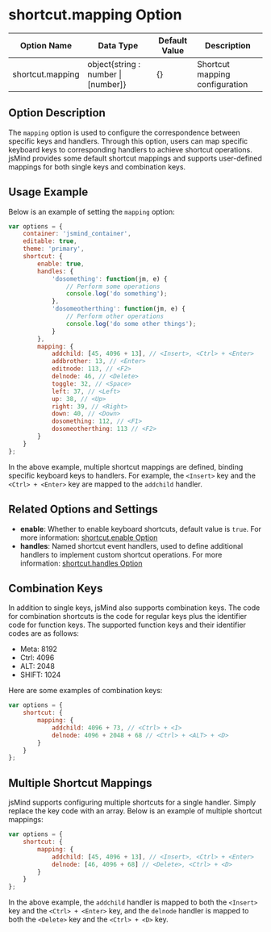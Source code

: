 # shortcut.mapping Option

| Option Name | Data Type | Default Value | Description |
| --- | --- | --- | --- |
| shortcut.mapping | object{string : number \| [number]} | {} | Shortcut mapping configuration |

## Option Description

The `mapping` option is used to configure the correspondence between specific keys and handlers. Through this option, users can map specific keyboard keys to corresponding handlers to achieve shortcut operations. jsMind provides some default shortcut mappings and supports user-defined mappings for both single keys and combination keys.

## Usage Example

Below is an example of setting the `mapping` option:

```javascript
var options = {
    container: 'jsmind_container',
    editable: true,
    theme: 'primary',
    shortcut: {
        enable: true,
        handles: {
            'dosomething': function(jm, e) {
                // Perform some operations
                console.log('do something');
            },
            'dosomeotherthing': function(jm, e) {
                // Perform other operations
                console.log('do some other things');
            }
        },
        mapping: {
            addchild: [45, 4096 + 13], // <Insert>, <Ctrl> + <Enter>
            addbrother: 13, // <Enter>
            editnode: 113, // <F2>
            delnode: 46, // <Delete>
            toggle: 32, // <Space>
            left: 37, // <Left>
            up: 38, // <Up>
            right: 39, // <Right>
            down: 40, // <Down>
            dosomething: 112, // <F1>
            dosomeotherthing: 113 // <F2>
        }
    }
};
```

In the above example, multiple shortcut mappings are defined, binding specific keyboard keys to handlers. For example, the `<Insert>` key and the `<Ctrl> + <Enter>` key are mapped to the `addchild` handler.

## Related Options and Settings

- **enable**: Whether to enable keyboard shortcuts, default value is `true`. For more information: [shortcut.enable Option](option.shortcut.enable.md)
- **handles**: Named shortcut event handlers, used to define additional handlers to implement custom shortcut operations. For more information: [shortcut.handles Option](option.shortcut.handles.md)

## Combination Keys

In addition to single keys, jsMind also supports combination keys. The code for combination shortcuts is the code for regular keys plus the identifier code for function keys. The supported function keys and their identifier codes are as follows:

- Meta: 8192
- Ctrl: 4096
- ALT: 2048
- SHIFT: 1024

Here are some examples of combination keys:

```javascript
var options = {
    shortcut: {
        mapping: {
            addchild: 4096 + 73, // <Ctrl> + <I>
            delnode: 4096 + 2048 + 68 // <Ctrl> + <ALT> + <D>
        }
    }
};
```

## Multiple Shortcut Mappings

jsMind supports configuring multiple shortcuts for a single handler. Simply replace the key code with an array. Below is an example of multiple shortcut mappings:

```javascript
var options = {
    shortcut: {
        mapping: {
            addchild: [45, 4096 + 13], // <Insert>, <Ctrl> + <Enter>
            delnode: [46, 4096 + 68] // <Delete>, <Ctrl> + <D>
        }
    }
};
```

In the above example, the `addchild` handler is mapped to both the `<Insert>` key and the `<Ctrl> + <Enter>` key, and the `delnode` handler is mapped to both the `<Delete>` key and the `<Ctrl> + <D>` key.
